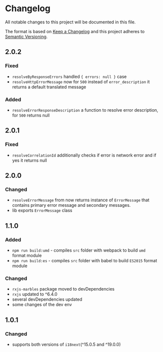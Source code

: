 # Changelog
All notable changes to this project will be documented in this file.

The format is based on [Keep a Changelog](http://keepachangelog.com/en/1.0.0/)
and this project adheres to [Semantic Versioning](http://semver.org/spec/v2.0.0.html).

## 2.0.2
### Fixed
- `resolveByResponseErrors` handled `{ errors: null }` case
- `resolveHttpErrorMessage` now for `500` instead of `error_description` it returns a default translated message
### Added
- `resolveErrorResponseDescription` a function to resolve error description, for `500` returns null

## 2.0.1
### Fixed
- `resolveCorrelationId` additionally checks if error is network error and if yes it returns null

## 2.0.0
### Changed
- `resolveErrorMessage` from now returns instance of `ErrorMessage` that contains primary error message and secondary
  messages.
- lib exports `ErrorMessage` class

## 1.1.0
### Added
- `npm run build:umd` - compiles `src` folder with webpack to build `umd` format module
- `npm run build:es` - compiles `src` folder with babel to build `ES2015` format module
### Changed
- `rxjs-marbles` package moved to devDependencies
- `rxjs` updated to ^6.4.0
- several devDependencies updated
- some changes of the dev env

## 1.0.1
### Changed
- supports both versions of `i18next`(^15.0.5 and ^19.0.0)
